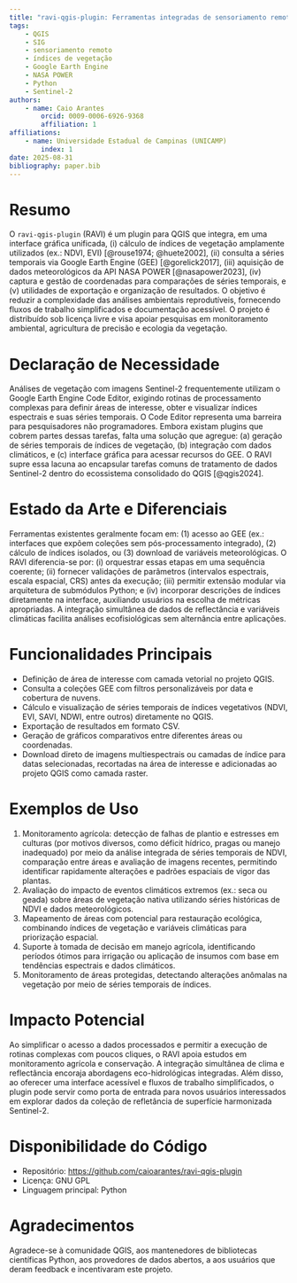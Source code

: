 ```yaml
---
title: "ravi-qgis-plugin: Ferramentas integradas de sensoriamento remoto e dados ambientais para o QGIS"
tags:
    - QGIS
    - SIG
    - sensoriamento remoto
    - índices de vegetação
    - Google Earth Engine
    - NASA POWER
    - Python
    - Sentinel-2
authors:
    - name: Caio Arantes
        orcid: 0009-0006-6926-9368
        affiliation: 1
affiliations:
    - name: Universidade Estadual de Campinas (UNICAMP)
        index: 1
date: 2025-08-31
bibliography: paper.bib
---
```


# Resumo

O `ravi-qgis-plugin` (RAVI) é um plugin para QGIS que integra, em uma interface gráfica unificada, (i) cálculo de índices de vegetação amplamente utilizados (ex.: NDVI, EVI) [@rouse1974; @huete2002], (ii) consulta a séries temporais via Google Earth Engine (GEE) [@gorelick2017], (iii) aquisição de dados meteorológicos da API NASA POWER [@nasapower2023], (iv) captura e gestão de coordenadas para comparações de séries temporais, e (v) utilidades de exportação e organização de resultados. O objetivo é reduzir a complexidade das análises ambientais reprodutíveis, fornecendo fluxos de trabalho simplificados e documentação acessível. O projeto é distribuído sob licença livre e visa apoiar pesquisas em monitoramento ambiental, agricultura de precisão e ecologia da vegetação.

# Declaração de Necessidade

Análises de vegetação com imagens Sentinel-2 frequentemente utilizam o Google Earth Engine Code Editor, exigindo rotinas de processamento complexas para definir áreas de interesse, obter e visualizar índices espectrais e suas séries temporais. O Code Editor representa uma barreira para pesquisadores não programadores. Embora existam plugins que cobrem partes dessas tarefas, falta uma solução que agregue: (a) geração de séries temporais de índices de vegetação, (b) integração com dados climáticos, e (c) interface gráfica para acessar recursos do GEE. O RAVI supre essa lacuna ao encapsular tarefas comuns de tratamento de dados Sentinel-2 dentro do ecossistema consolidado do QGIS [@qgis2024].

# Estado da Arte e Diferenciais

Ferramentas existentes geralmente focam em: (1) acesso ao GEE (ex.: interfaces que expõem coleções sem pós-processamento integrado), (2) cálculo de índices isolados, ou (3) download de variáveis meteorológicas. O RAVI diferencia-se por: (i) orquestrar essas etapas em uma sequência coerente; (ii) fornecer validações de parâmetros (intervalos espectrais, escala espacial, CRS) antes da execução; (iii) permitir extensão modular via arquitetura de submódulos Python; e (iv) incorporar descrições de índices diretamente na interface, auxiliando usuários na escolha de métricas apropriadas. A integração simultânea de dados de reflectância e variáveis climáticas facilita análises ecofisiológicas sem alternância entre aplicações.

# Funcionalidades Principais

- Definição de área de interesse com camada vetorial no projeto QGIS.
- Consulta a coleções GEE com filtros personalizáveis por data e cobertura de nuvens.
- Cálculo e visualização de séries temporais de índices vegetativos (NDVI, EVI, SAVI, NDWI, entre outros) diretamente no QGIS.
- Exportação de resultados em formato CSV.
- Geração de gráficos comparativos entre diferentes áreas ou coordenadas.
- Download direto de imagens multiespectrais ou camadas de índice para datas selecionadas, recortadas na área de interesse e adicionadas ao projeto QGIS como camada raster.

# Exemplos de Uso

1. Monitoramento agrícola: detecção de falhas de plantio e estresses em culturas (por motivos diversos, como déficit hídrico, pragas ou manejo inadequado) por meio da análise integrada de séries temporais de NDVI, comparação entre áreas e avaliação de imagens recentes, permitindo identificar rapidamente alterações e padrões espaciais de vigor das plantas.
2. Avaliação do impacto de eventos climáticos extremos (ex.: seca ou geada) sobre áreas de vegetação nativa utilizando séries históricas de NDVI e dados meteorológicos.
3. Mapeamento de áreas com potencial para restauração ecológica, combinando índices de vegetação e variáveis climáticas para priorização espacial.
4. Suporte à tomada de decisão em manejo agrícola, identificando períodos ótimos para irrigação ou aplicação de insumos com base em tendências espectrais e dados climáticos.
5. Monitoramento de áreas protegidas, detectando alterações anômalas na vegetação por meio de séries temporais de índices.

# Impacto Potencial

Ao simplificar o acesso a dados processados e permitir a execução de rotinas complexas com poucos cliques, o RAVI apoia estudos em monitoramento agrícola e conservação. A integração simultânea de clima e reflectância encoraja abordagens eco-hidrológicas integradas. Além disso, ao oferecer uma interface acessível e fluxos de trabalho simplificados, o plugin pode servir como porta de entrada para novos usuários interessados em explorar dados da coleção de refletância de superfície harmonizada Sentinel-2.

# Disponibilidade do Código

- Repositório: https://github.com/caioarantes/ravi-qgis-plugin
- Licença: GNU GPL
- Linguagem principal: Python

# Agradecimentos

Agradece-se à comunidade QGIS, aos mantenedores de bibliotecas científicas Python, aos provedores de dados abertos, a aos usuários que deram feedback e incentivaram este projeto.